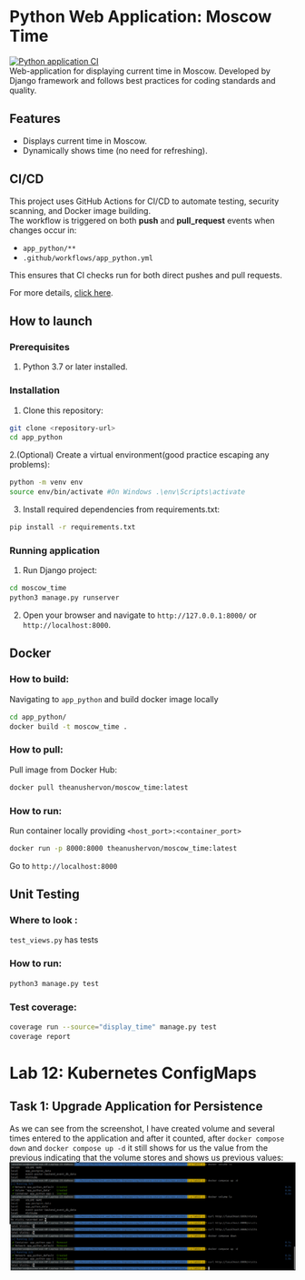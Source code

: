 # Python Web Application: Moscow Time <br>
[![Python application CI](https://github.com/TheAnushervon/S25-core-course-labs/actions/workflows/app_python.yml/badge.svg?branch=lab3)](https://github.com/TheAnushervon/S25-core-course-labs/actions/workflows/app_python.yml) <br> 
Web-application for displaying current time in Moscow. Developed by Django framework and follows best practices for coding standards and quality. <br>

## Features
- Displays current time in Moscow.
- Dynamically shows time (no need for refreshing).

## CI/CD

This project uses GitHub Actions for CI/CD to automate testing, security scanning, and Docker image building.  
The workflow is triggered on both **push** and **pull_request** events when changes occur in:
- `app_python/**`
- `.github/workflows/app_python.yml`

This ensures that CI checks run for both direct pushes and pull requests.

For more details, [click here](https://github.com/TheAnushervon/S25-core-course-labs/blob/lab3/.github/workflows/app_python.yml).


## How to launch 

### Prerequisites
1. Python 3.7 or later installed. 

### Installation 
1. Clone this repository: 
```bash 
git clone <repository-url>
cd app_python
```

2.(Optional) Create a virtual environment(good practice escaping any problems): 

```bash
python -m venv env
source env/bin/activate #On Windows .\env\Scripts\activate
```

3. Install required dependencies from requirements.txt: 

```bash 
pip install -r requirements.txt
```

### Running application

1. Run Django project:

```bash 
cd moscow_time
python3 manage.py runserver
```
2. Open your browser and navigate to `http://127.0.0.1:8000/` or `http://localhost:8000`.

## Docker

### How to build: 
Navigating to ```app_python``` and build docker image locally 
```bash 
cd app_python/
docker build -t moscow_time .
```

### How to pull: 
Pull image from Docker Hub: 
```bash
docker pull theanushervon/moscow_time:latest
```

### How to run: 
Run container locally providing ```<host_port>:<container_port>```
```bash 
docker run -p 8000:8000 theanushervon/moscow_time:latest
```
Go to ```http://localhost:8000```

## Unit Testing 

### Where to look :
 ```test_views.py``` has tests 

 ### How to run: 
 ```bash 
 python3 manage.py test
 ```

 ### Test coverage: 
```bash
coverage run --source="display_time" manage.py test
coverage report 
``` 

# Lab 12: Kubernetes ConfigMaps

## Task 1: Upgrade Application for Persistence

As we can see from the screenshot, I have created volume and several times entered to the application and after it counted, after ``docker compose down`` and ``docker compose up -d`` it still shows for us the value from the previous indicating that the volume stores and shows us previous values: 
![visits_counter.png](visit_endpoint.png) 

